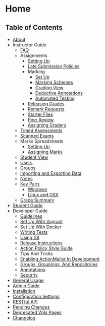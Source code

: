 # Home

## Table of Contents

- [About](About.md)
- Instructor Guide
    - [FAQ](Instructor-Guide--FAQ.md)
    - Assignments
        - [Setting Up](Instructor-Guide--Assignments--Setting-Up.md)
        - [Late Submission Policies](Instructor-Guide--Assignments--Late-Submission-Policies.md)
        - Marking
            - [Set Up](Instructor-Guide--Assignments--Marking--Set-Up.md)
            - [Marking Schemes](Instructor-Guide--Assignments--Marking--Marking-Schemes.md)
            - [Grading View](Instructor-Guide--Assignments--Marking--Grading-View.md)
            - [Deductive Annotations](Instructor-Guide--Assignments--Deductive-Annotations.md)
            - [Automated Testing](Instructor-Guide--Assignments--Automated-Testing.md)
        - [Releasing Grades](Instructor-Guide--Assignments--Releasing-Grades.md)
        - [Remark Requests](Instructor-Guide--Assignments--Remark-Requests.md)
        - [Starter Files](Instructor-Guide--Assignments--Starter-Files.md)
        - [Peer Review](Instructor-Guide--Assignments--Peer-Review.md)
        - [Assigning Graders](Instructor-Guide--Assignments--Assigning-Graders.md)
    - [Timed Assessments](Instructor-Guide--Timed-Assessments.md)
    - [Scanned Exams](Instructor-Guide--Scanned-Exams.md)
    - Marks Spreadsheets
        - [Setting Up](Instructor-Guide--Marks-Spreadsheets--Setting-Up.md)
        - [Assigning Marks](Instructor-Guide--Marks-Spreadsheets--Assigning-Marks.md)
    - [Student View](Instructor-Guide--Student-View.md)
    - [Users](Instructor-Guide--Users.md)
    - [Groups](Instructor-Guide--Groups.md)
    - [Importing and Exporting Data](Instructor-Guide--Importing-and-Exporting-Data.md)
    - [Notes](Instructor-Guide--Notes.md)
    - [Key Pairs](Key-Pairs.md)
        - [Windows](SSH_Keypair_Instructions_Windows.md)
        - [Linux and OSX](SSH_Keypair_Instructions_Linux-OSX.md)
    - [Grade Summary](Instructor-Guide--Grade-Summary.md)
- [Student Guide](Student-Guide.md)
- Developer Guide
    - [Guidelines](Developer-Guide--Guidelines.md)
    - [Set Up With Vagrant](Developer-Guide--Set-Up-With-Vagrant.md)
    - [Set Up With Docker](Developer-Guide--Set-Up-With-Docker.md)
    - [Writing Tests](Developer-Guide--Writing-Tests.md)
    - [Using Git](Developer-Guide--Setting-up-Git.md)
    - [Release Instructions](Developer-Guide--Release-Instructions.md)
    - [Action Policy Style Guide](Developer-Guide--Action-Policy-Style-Guide.md)
    - Tips And Tricks
    - [Enabling ActionMailer In Development](Developer-Guide--Tips-And-Tricks--Enabling-ActionMailer-In-Development.md)
    - [Groups, Groupings, And Repositories](Developer-Guide--Tips-And-Tricks--Groups-Groupings-And-Repositories.md)
    - [Annotations](Developer-Guide--Tips-And-Tricks--Annotations.md)
    - [Security](Developer-Guide--Tips-And-Tricks--Security.md)
- [General Usage](General-Usage.md)
- [Admin Guide](Admin-Guide.md)
- [Installation](Installation.md)
- [Configuration Settings](Configuration.md)
- [RESTful API](RESTful-API.md)
- [Pending Changes](Pending-Changes.md)
- [Deprecated Wiki Pages](Deprecated-wiki-pages.md)
- [Changelog](../blob/release/Changelog.md)
